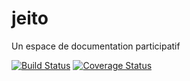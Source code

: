 # jeito
Un espace de documentation participatif

[![Build Status](https://travis-ci.org/eedf/jeito.svg?branch=master)](https://travis-ci.org/eedf/jeito)
[![Coverage Status](https://coveralls.io/repos/github/eedf/jeito/badge.svg)](https://coveralls.io/github/eedf/jeito)
